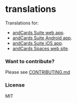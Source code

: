 # translations

Translations for:

- [andCards Suite web app](https://andcards.com).
- [andCards Suite Android app](https://play.google.com/store/apps/details?id=com.cardscorp.contacts).
- [andCards Suite iOS app](https://itunes.apple.com/us/app/andcards-suite/id1291226540?mt=8).
- [andCards Spaces web site](https://andcards.com/s).

### Want to contribute?

Please see [CONTRIBUTING.md](CONTRIBUTING.md)

### License

MIT

